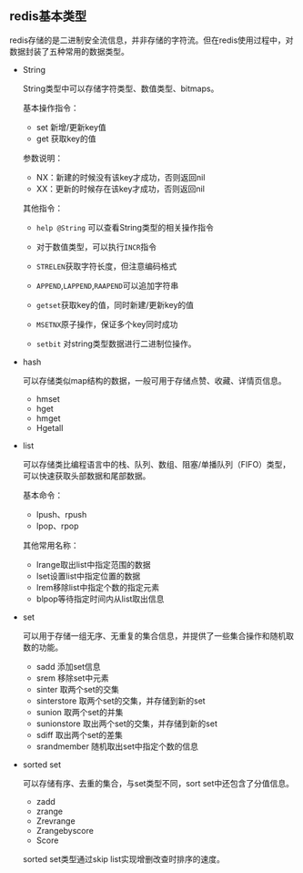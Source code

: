 ## redis基本类型

redis存储的是二进制安全流信息，并非存储的字符流。但在redis使用过程中，对数据封装了五种常用的数据类型。

+ String
    
    String类型中可以存储字符类型、数值类型、bitmaps。

    基本操作指令：
    
    + set 新增/更新key值
    + get 获取key的值
    
    参数说明：
    
    + NX：新建的时候没有该key才成功，否则返回nil
    + XX：更新的时候存在该key才成功，否则返回nil
    
    其他指令：
    
    + `help @String` 可以查看String类型的相关操作指令
    
    + 对于数值类型，可以执行`INCR`指令
    + `STRELEN`获取字符长度，但注意编码格式
    + `APPEND`,`LAPPEND`,`RAAPEND`可以追加字符串
    + `getset`获取key的值，同时新建/更新key的值
    + `MSETNX`原子操作，保证多个key同时成功
    + `setbit` 对string类型数据进行二进制位操作。
    
+ hash
    
    可以存储类似map结构的数据，一般可用于存储点赞、收藏、详情页信息。

    + hmset
    + hget
    + hmget
    + Hgetall
    
+ list
    
    可以存储类比编程语言中的栈、队列、数组、阻塞/单播队列（FIFO）类型，可以快速获取头部数据和尾部数据。

    基本命令：
    
    + lpush、rpush
    + lpop、rpop
    
    其他常用名称：
    
    + lrange取出list中指定范围的数据
    + lset设置list中指定位置的数据
    + lrem移除list中指定个数的指定元素
    + blpop等待指定时间内从list取出信息
    
    
    
+ set
    
    可以用于存储一组无序、无重复的集合信息，并提供了一些集合操作和随机取数的功能。

    + sadd 添加set信息
    + srem 移除set中元素
    + sinter 取两个set的交集
    + sinterstore 取两个set的交集，并存储到新的set 
    + sunion 取两个set的并集
    + sunionstore 取出两个set的交集，并存储到新的set
    + sdiff 取出两个set的差集
    + srandmember 随机取出set中指定个数的信息
    
+ sorted set
    
    可以存储有序、去重的集合，与set类型不同，sort set中还包含了分值信息。
    
    + zadd
    + zrange
    + Zrevrange
    + Zrangebyscore
    + Score
    
    sorted set类型通过skip list实现增删改查时排序的速度。
